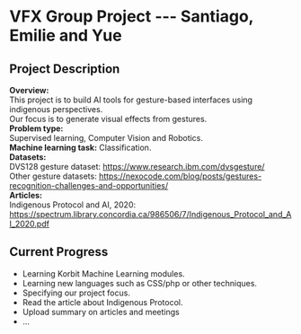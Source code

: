 # VFX Group Project --- Santiago, Emilie and Yue

## Project Description
**Overview:**\
This project is to build AI tools for gesture-based interfaces 
using indigenous perspectives.\
Our focus is to generate visual effects from gestures.\
**Problem type:**\
Supervised learning, Computer Vision and Robotics.\
**Machine learning task:** Classification.\
**Datasets:**\
 DVS128 gesture dataset: https://www.research.ibm.com/dvsgesture/ \
 Other gesture datasets: https://nexocode.com/blog/posts/gestures-recognition-challenges-and-opportunities/ \
**Articles:**\
 Indigenous Protocol and AI, 2020: https://spectrum.library.concordia.ca/986506/7/Indigenous_Protocol_and_AI_2020.pdf

## Current Progress
- Learning Korbit Machine Learning modules.
- Learning new languages such as CSS/php or other techniques.
- Specifying our project focus.
- Read the article about Indigenous Protocol.
- Upload summary on articles and meetings
- ...
